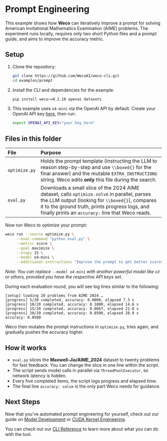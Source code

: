 # Prompt Engineering

This example shows how **Weco** can iteratively improve a prompt for solving American Invitational Mathematics Examination (AIME) problems. 
The experiment runs locally, requires only two short Python files and a prompt guide, and aims to improve the accuracy metric.

## Setup

1. Clone the repository:
   ```bash
   git clone https://github.com/WecoAI/weco-cli.git
   cd examples/prompt
   ```

2. Install the CLI and dependencies for the example:
   ```bash
   pip install weco>=0.2.18 openai datasets
   ```

3. This example uses `o4-mini` via the OpenAI API by default. Create your OpenAI API key [here](https://platform.openai.com/api-keys), then run:
   ```bash
   export OPENAI_API_KEY="your_key_here"
   ```


## Files in this folder

| File          | Purpose                                                                                                                                                           |
| :------------ | :---------------------------------------------------------------------------------------------------------------------------------------------------------------- |
| `optimize.py` | Holds the prompt template (instructing the LLM to reason step-by-step and use `\\boxed{}` for the final answer) and the mutable `EXTRA_INSTRUCTIONS` string. Weco edits **only** this file during the search. |
| `eval.py`     | Downloads a small slice of the 2024 AIME dataset, calls `optimize.solve` in parallel, parses the LLM output (looking for `\\boxed{}`), compares it to the ground truth, prints progress logs, and finally prints an `accuracy:` line that Weco reads. |


Now run Weco to optimize your prompt:
```bash
weco run --source optimize.py \
     --eval-command "python eval.py" \
     --metric score \
     --goal maximize \
     --steps 15 \
     --model o4-mini \
     --additional-instructions "Improve the prompt to get better scores. Focus on clarity, specificity, and effective prompt engineering techniques."
```

*Note: You can replace `--model o4-mini` with another powerful model like `o3` or others, provided you have the respective API keys set.*

During each evaluation round, you will see log lines similar to the following:

```text
[setup] loading 20 problems from AIME 2024 …
[progress] 5/20 completed, accuracy: 0.0000, elapsed 7.3 s
[progress] 10/20 completed, accuracy: 0.1000, elapsed 14.6 s
[progress] 15/20 completed, accuracy: 0.0667, elapsed 21.8 s
[progress] 20/20 completed, accuracy: 0.0500, elapsed 28.9 s
accuracy: 0.0500
```

Weco then mutates the prompt instructions in `optimize.py`, tries again, and gradually pushes the accuracy higher.

## How it works

*   `eval.py` slices the **Maxwell-Jia/AIME_2024** dataset to twenty problems for fast feedback. You can change the slice in one line within the script.
*   The script sends model calls in parallel via `ThreadPoolExecutor`, so network latency is hidden.
*   Every five completed items, the script logs progress and elapsed time.
*   The final line `accuracy: value` is the only part Weco needs for guidance.

## Next Steps

Now that you've automated prompt engineering for yourself, check out our guide on [Model Development](/examples/spaceship-titanic/README.md) or [CUDA Kernel Engineering](/examples/cuda/README.md).

You can check out our [CLI Reference](https://docs.weco.ai/cli/cli-reference) to learn more about what you can do with the tool.


